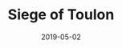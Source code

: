 ---
title: Siege of Toulon
date: "2019-05-02"
thumbnail: ./toulon.png
description: Napoleon's battle for Toulon, France
---
